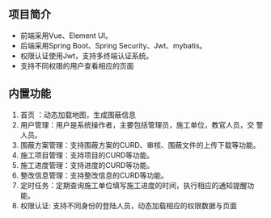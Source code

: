 
## 项目简介

* 前端采用Vue、Element UI。
* 后端采用Spring Boot、Spring Security、Jwt、mybatis。
* 权限认证使用Jwt，支持多终端认证系统。
* 支持不同权限的用户查看相应的页面

## 内置功能
1.  首页    ：动态加载地图，生成围蔽信息
2.  用户管理：用户是系统操作者，主要包括管理员，施工单位，教官人员，交    警人员。
3.  围蔽方案管理：支持围蔽方案的CURD、审核、围蔽文件的上传下载等功能。
4.  施工项目管理：支持项目的CURD等功能。
5.  施工进度管理：支持进度的CURD等功能。    
5.  整改信息管理：支持整改信息的CURD等功能。
6.  定时任务：定期查询施工单位填写施工进度的时间，执行相应的通知提醒功能。
7.  权限认证: 支持不同身份的登陆人员，动态加载相应的权限数据与页面
